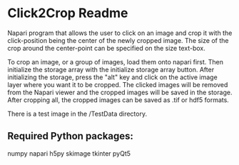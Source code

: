 # Click2Crop Readme

Napari program that allows the user to click on an image and crop it with the click-position being the center of the newly cropped image. The size of the crop around the center-point can be specified on the size text-box. 

To crop an image, or a group of images, load them onto napari first. Then initialize the storage array with the initialize storage array button. After initializing the storage, press the "alt" key and click on the active image layer where you want it to be cropped. The clicked images will be removed from the Napari viewer and the cropped images will be saved in the storage. After cropping all, the cropped images can be saved as .tif or hdf5 formats.

There is a test image in the /TestData directory.

## Required Python packages: 
numpy
napari
h5py
skimage
tkinter
pyQt5

